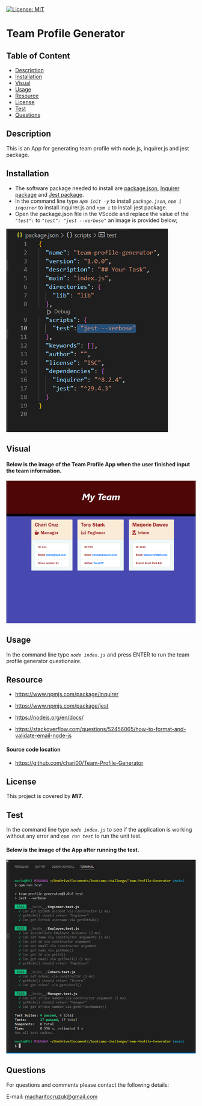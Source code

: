[![License: MIT](https://img.shields.io/badge/License-MIT-yellow.svg)](https://opensource.org/licenses/MIT)

# Team Profile Generator

## Table of Content

- [Description](#Description)
- [Installation](#Installation)
- [Visual](#Visual)
- [Usage](#Usage)
- [Resource](#Resource)
- [License](#License)
- [Test](#Test)
- [Questions](#Questions)

## Description

This is an App for generating team profile with node.js, inquirer.js and jest package.

## Installation

- The software package needed to install are [package.json](https://docs.npmjs.com/cli/v9/configuring-npm/package-json), [Inquirer package](https://www.npmjs.com/package/inquirer) and [Jest package](https://www.npmjs.com/package/jest).
- In the command line type _`npm init -y`_ to install _`package.json`_, _`npm i inquirer`_ to install inquirer.js and _`npm i`_ to install jest package.
- Open the package.json file in the VScode and replace the value of the _`"test":`_ to _`"test": "jest --verbose"`_ an image is provided below;

![jest --verbose](images/installation-test.png)

## Visual

#### Below is the image of the Team Profile App when the user finished input the team information.

![Profile-view](images/profile-view2.png)

## Usage

In the command line type _`node index.js`_ and press ENTER to run the team profile generator questionaire.

## Resource

- https://www.npmjs.com/package/inquirer

- https://www.npmjs.com/package/jest

- https://nodejs.org/en/docs/

- https://stackoverflow.com/questions/52456065/how-to-format-and-validate-email-node-js

#### Source code location

- https://github.com/chari00/Team-Profile-Generator

## License

This project is covered by **_MIT_**.

## Test

In the command line type _`node index.js`_ to see if the application is working without any error and _`npm run test`_ to run the unit test.

#### Below is the image of the App after running the test.

![test-view](images/test-view.png)

## Questions

For questions and comments please contact the following details:

E-mail: macharitocruzuk@gmail.com



